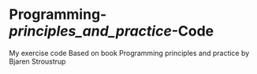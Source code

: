 # Programming-_principles_and_practice_-Code
My exercise code Based on book Programming principles and practice by Bjaren Stroustrup
